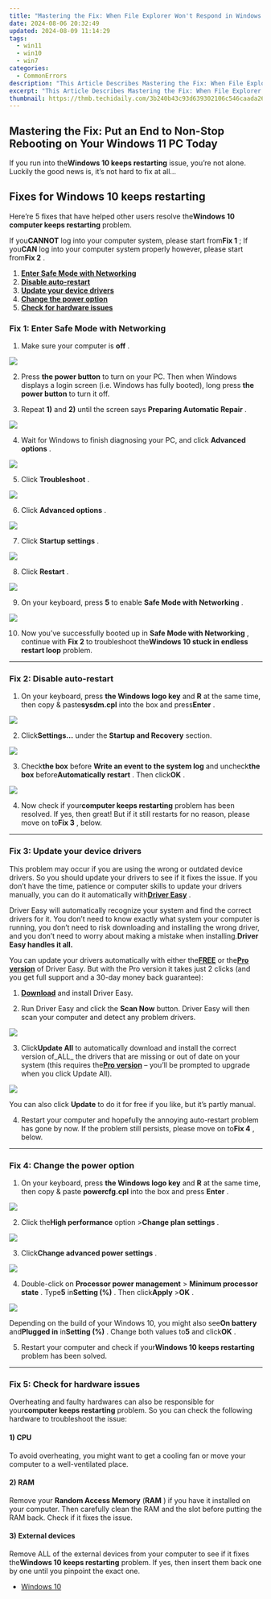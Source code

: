 ```yaml
---
title: "Mastering the Fix: When File Explorer Won't Respond in Windows 11"
date: 2024-08-06 20:32:49
updated: 2024-08-09 11:14:29
tags:
  - win11
  - win10
  - win7
categories:
  - CommonErrors
description: "This Article Describes Mastering the Fix: When File Explorer Won't Respond in Windows 11"
excerpt: "This Article Describes Mastering the Fix: When File Explorer Won't Respond in Windows 11"
thumbnail: https://thmb.techidaily.com/3b240b43c93d639302106c546caada2668474e961bc69741ec2bb6713c7a134f.jpg
---
```


## Mastering the Fix: Put an End to Non-Stop Rebooting on Your Windows 11 PC Today

If you run into the**Windows 10 keeps restarting** issue, you’re not alone. Luckily the good news is, it’s not hard to fix at all…

## Fixes for Windows 10 keeps restarting

 Here’re 5 fixes that have helped other users resolve the**Windows 10 computer keeps restarting** problem.

 If you**CANNOT** log into your computer system, please start from**Fix 1** ; If you**CAN** log into your computer system properly however, please start from**Fix 2** .

1. **[Enter Safe Mode with Networking](https://tools.techidaily.com/drivereasy/download/)**
2. **[Disable auto-restart](https://tools.techidaily.com/drivereasy/download/)**
3. **[Update your device drivers](https://tools.techidaily.com/drivereasy/download/)**
4. **[Change the power option](https://tools.techidaily.com/drivereasy/download/)**
5. **[Check for hardware issues](https://tools.techidaily.com/drivereasy/download/)**

### Fix 1: Enter Safe Mode with Networking

 1) Make sure your computer is **off** .

![](https://www.supereasy.com/wp-content/uploads/2018/12/img_5c14d3952414d-300x224.png)

 2) Press **the power button** to turn on your PC. Then when Windows displays a login screen (i.e. Windows has fully booted), long press **the power button** to turn it off.  

 3) Repeat **1)**   and **2)**   until the screen says **Preparing Automatic Repair** .

![](https://images.drivereasy.com/wp-content/uploads/2018/07/img_5b59a734614a9.jpg)

 4) Wait for Windows to finish diagnosing your PC, and click **Advanced options** .

![](https://images.drivereasy.com/wp-content/uploads/2018/01/img_5a69891372c5b.png)

 5) Click **Troubleshoot** .

![](https://images.drivereasy.com/wp-content/uploads/2018/01/img_5a6989a2d24d0.png)

 6) Click **Advanced options** .

![](https://images.drivereasy.com/wp-content/uploads/2018/07/img_5b59a941838bb.jpg)

 7) Click **Startup settings** .

![](https://images.drivereasy.com/wp-content/uploads/2018/07/img_5b5aba3c4fbd1.jpg)

 8) Click **Restart** .

![](https://images.drivereasy.com/wp-content/uploads/2018/07/img_5b5ac0838107e.jpg)

 9) On your keyboard, press **5**  to enable **Safe Mode with Networking** .

![](https://images.drivereasy.com/wp-content/uploads/2018/07/img_5b59ade459478.jpg)

 10) Now you’ve successfully booted up in **Safe Mode with Networking** , continue with **Fix 2**   to troubleshoot the**Windows 10 stuck in endless restart loop** problem.

---

### Fix 2: Disable auto-restart

 1) On your keyboard, press **the Windows logo key**  and **R** at the same time, then copy & paste**sysdm.cpl** into the box and press**Enter** .

![](https://images.drivereasy.com/wp-content/uploads/2018/08/img_5b612ab2f0c2c.png)

 2) Click**Settings…** under the **Startup and Recovery** section.

![](https://images.drivereasy.com/wp-content/uploads/2018/08/img_5b612b02ca5c0.jpg)

 3) Check**the box** before **Write an event to the system log** and uncheck**the box** before**Automatically restart** . Then click**OK** .

![](https://images.drivereasy.com/wp-content/uploads/2018/08/img_5b612bede01ba.jpg)

 4) Now check if your**computer keeps restarting** problem has been resolved. If yes, then great! But if it still restarts for no reason, please move on to**Fix 3** , below.

---

### Fix 3: Update your device drivers

 This problem may occur if you are using the wrong or outdated device drivers. So you should update your drivers to see if it fixes the issue. If you don’t have the time, patience or computer skills to update your drivers manually, you can do it automatically with[**Driver Easy**](https://tools.techidaily.com/drivereasy/download/) .

 Driver Easy will automatically recognize your system and find the correct drivers for it. You don’t need to know exactly what system your computer is running, you don’t need to risk downloading and installing the wrong driver, and you don’t need to worry about making a mistake when installing.**Driver Easy handles it all.**

 You can update your drivers automatically with either the[**FREE**](https://tools.techidaily.com/drivereasy/download/) or the[**Pro version**](https://tools.techidaily.com/drivereasy/download/) of Driver Easy. But with the Pro version it takes just 2 clicks (and you get full support and a 30-day money back guarantee):

 1) **[Download](https://tools.techidaily.com/drivereasy/download/)**  and install Driver Easy.

 2) Run Driver Easy and click the **Scan Now**   button. Driver Easy will then scan your computer and detect any problem drivers.

![](https://images.drivereasy.com/wp-content/uploads/2018/07/img_5b46ffcde1143.jpg)

3) Click**Update All** to automatically download and install the correct version of_ALL_ the drivers that are missing or out of date on your system (this requires the[**Pro version**](https://tools.techidaily.com/drivereasy/download/) – you’ll be prompted to upgrade when you click Update All).

![](https://images.drivereasy.com/wp-content/uploads/2018/07/img_5b472528c2b06.jpg)

 You can also click **Update**   to do it for free if you like, but it’s partly manual.

 4) Restart your computer and hopefully the annoying auto-restart problem has gone by now. If the problem still persists, please move on to**Fix 4** , below.

---

### Fix 4: Change the power option

 1) On your keyboard, press **the Windows logo key**   and **R**   at the same time, then copy & paste **powercfg.cpl**   into the box and press **Enter** .

![](https://images.drivereasy.com/wp-content/uploads/2018/07/img_5b4c4e6c91572.png)

 2) Click the**High performance** option >**Change plan settings** .

![](https://images.drivereasy.com/wp-content/uploads/2018/08/img_5b612f654c09d.jpg)

 3) Click**Change advanced power settings** .

![](https://images.drivereasy.com/wp-content/uploads/2018/08/img_5b612fc0bbd6e.jpg)

 4) Double-click on **Processor power management** \> **Minimum processor state** . Type**5** in**Setting (%)** . Then click**Apply** \>**OK** .

![](https://images.drivereasy.com/wp-content/uploads/2018/08/img_5b6130ff2aabf.jpg)

 Depending on the build of your Windows 10, you might also see**On battery** and**Plugged in** in**Setting (%)** . Change both values to**5** and click**OK** .

 5) Restart your computer and check if your**Windows 10 keeps restarting**  problem has been solved.

---

### Fix 5: Check for hardware issues

 Overheating and faulty hardwares can also be responsible for your**computer keeps restarting** problem. So you can check the following hardware to troubleshoot the issue:

#### 1) CPU

 To avoid overheating, you might want to get a cooling fan or move your computer to a well-ventilated place.

#### 2) RAM

 Remove your **Random Access Memory** (**RAM** ) if you have it installed on your computer. Then carefully clean the RAM and the slot before putting the RAM back. Check if it fixes the issue.

#### 3) External devices

 Remove ALL of the external devices from your computer to see if it fixes the**Windows 10 keeps restarting** problem. If yes, then insert them back one by one until you pinpoint the exact one.

* [Windows 10](https://tools.techidaily.com/drivereasy/download/)

<ins class="adsbygoogle"
     style="display:block"
     data-ad-format="autorelaxed"
     data-ad-client="ca-pub-7571918770474297"
     data-ad-slot="1223367746"></ins>



<ins class="adsbygoogle"
     style="display:block"
     data-ad-client="ca-pub-7571918770474297"
     data-ad-slot="8358498916"
     data-ad-format="auto"
     data-full-width-responsive="true"></ins>
